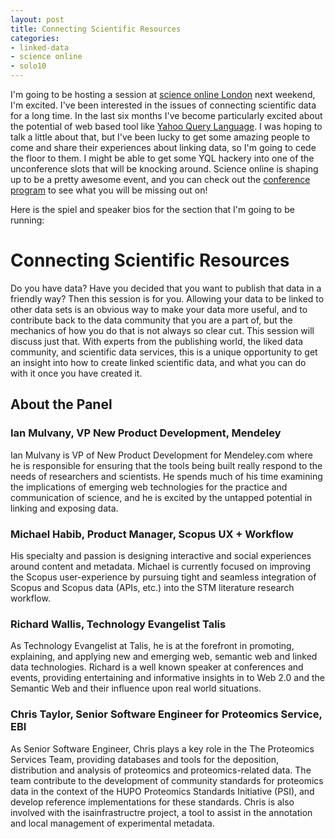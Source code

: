 ```yaml
---
layout: post
title: Connecting Scientific Resources
categories:
- linked-data
- science online
- solo10
---
```


I'm going to be hosting a session at [science online London][solo] next weekend, I'm excited. I've been interested in the issues of connecting scientific data for a long time.  In the last six months I've become particularly excited about the potential of web based tool like [Yahoo Query Language][yql].  I was hoping to talk a little about that, but I've been lucky to get some amazing people to come and share their experiences about linking data, so I'm going to cede the floor to them.  I might be able to get some YQL hackery into one of the unconference slots that will be knocking around.  Science online is shaping up to be a pretty awesome event, and you can check out the [conference program][cp] to see what you will be missing out on!

[solo]: http://www.scienceonlinelondon.org/
[yql]: http://developer.yahoo.com/yql/
[cp]: http://www.scienceonlinelondon.org/programme.php 

Here is the spiel and speaker bios for the section that I'm going to be running:

# Connecting Scientific Resources

Do you have data? Have you decided that you want to publish that data in a friendly way? Then this session is for you. Allowing your data to be linked to other data sets is an obvious way to make your data more useful, and to contribute back to the data community that you are a part of, but the mechanics of how you do that is not always so clear cut. This session will discuss just that. With experts from the publishing world, the liked data community, and scientific data services, this is a unique opportunity to get an insight into how to create linked scientific data, and what you can do with it once you have created it.

## About the Panel ##

### Ian Mulvany, VP New Product Development, Mendeley ###
Ian Mulvany is VP of New Product Development for Mendeley.com where he is responsible for ensuring that the tools being built really respond to the needs of researchers and scientists. He spends much of his time examining the implications of emerging web technologies for the practice and communication of science, and he is excited by the untapped potential in linking and exposing data.

### Michael Habib, Product Manager, Scopus UX + Workflow ###
His specialty and passion is designing interactive and social experiences around content and metadata. Michael is currently focused on improving the Scopus user-experience by pursuing tight and seamless integration of Scopus and Scopus data (APIs, etc.) into the STM literature research workflow.

### Richard Wallis, Technology Evangelist Talis ###
As Technology Evangelist at Talis, he is at the forefront in promoting, explaining, and applying new and emerging web, semantic web and linked data technologies. Richard is a well known speaker at conferences and events, providing entertaining and informative insights in to Web 2.0 and the Semantic Web and their influence upon real world situations.

### Chris Taylor, Senior Software Engineer for Proteomics Service, EBI ###
As Senior Software Engineer, Chris plays a key role in the The Proteomics Services Team, providing databases and tools for the deposition, distribution and analysis of proteomics and proteomics-related data. The team contribute to the development of community standards for proteomics data in the context of the HUPO Proteomics Standards Initiative (PSI), and develop reference implementations for these standards. Chris is also involved with the isainfrastructre project, a tool to assist in the annotation and local management of experimental metadata.


